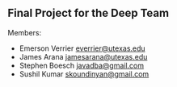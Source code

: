 ## Final Project for the Deep Team 

Members:
* Emerson Verrier everrier@utexas.edu  
* James Arana     jamesarana@utexas.edu
* Stephen Boesch  javadba@gmail.com
* Sushil Kumar     skoundinyan@gmail.com

